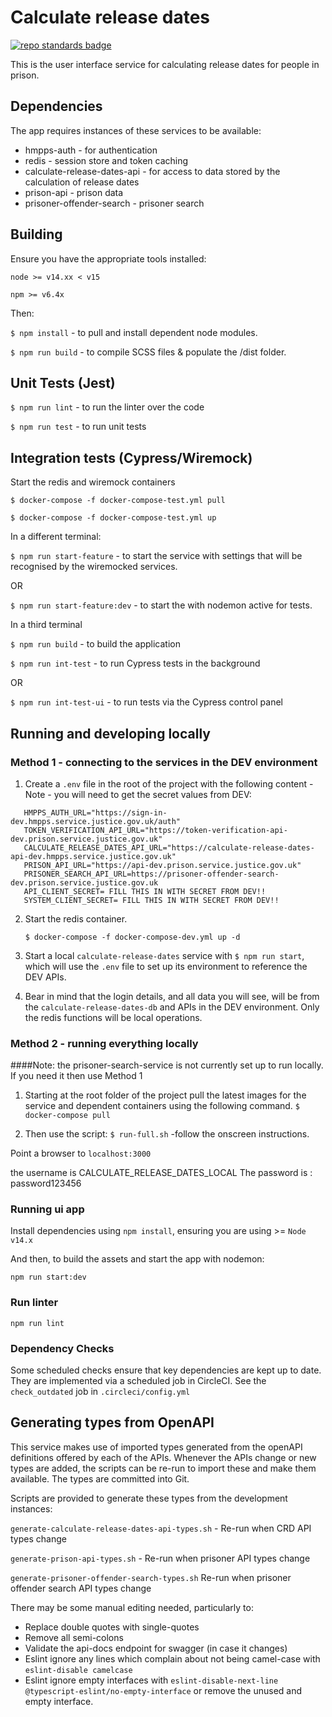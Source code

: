 
# Calculate release dates

[![repo standards badge](https://img.shields.io/badge/dynamic/json?color=blue&style=for-the-badge&logo=github&label=MoJ%20Compliant&query=%24.data%5B%3F%28%40.name%20%3D%3D%20%22calculate-release-dates%22%29%5D.status&url=https%3A%2F%2Foperations-engineering-reports.cloud-platform.service.justice.gov.uk%2Fgithub_repositories)](https://operations-engineering-reports.cloud-platform.service.justice.gov.uk/github_repositories#calculate-release-dates "Link to report")

This is the user interface service for calculating release dates for people in prison.

## Dependencies
The app requires instances of these services to be available:
* hmpps-auth - for authentication
* redis - session store and token caching
* calculate-release-dates-api - for access to data stored by the calculation of release dates
* prison-api - prison data
* prisoner-offender-search - prisoner search

## Building

Ensure you have the appropriate tools installed:

`node >= v14.xx < v15`

`npm >= v6.4x`

Then:

`$ npm install` - to pull and install dependent node modules.

`$ npm run build` - to compile SCSS files & populate the /dist folder.

## Unit Tests (Jest)

`$ npm run lint` - to run the linter over the code

`$ npm run test` - to run unit tests

## Integration tests (Cypress/Wiremock)

Start the redis and wiremock containers

`$ docker-compose -f docker-compose-test.yml pull`

`$ docker-compose -f docker-compose-test.yml up`

In a different terminal:

`$ npm run start-feature` - to start the service with settings that will be recognised by the wiremocked services.

OR

`$ npm run start-feature:dev` - to start the with nodemon active for tests.

In a third terminal

`$ npm run build` - to build the application

`$ npm run int-test` - to run Cypress tests in the background

OR

`$ npm run int-test-ui` - to run tests via the Cypress control panel

## Running and developing locally
### Method 1 - connecting to the services in the DEV environment
1. Create a `.env` file in the root of the project with the following content - Note - you will need to get the secret values from DEV:
```   
   HMPPS_AUTH_URL="https://sign-in-dev.hmpps.service.justice.gov.uk/auth"
   TOKEN_VERIFICATION_API_URL="https://token-verification-api-dev.prison.service.justice.gov.uk"
   CALCULATE_RELEASE_DATES_API_URL="https://calculate-release-dates-api-dev.hmpps.service.justice.gov.uk"
   PRISON_API_URL="https://api-dev.prison.service.justice.gov.uk"
   PRISONER_SEARCH_API_URL=https://prisoner-offender-search-dev.prison.service.justice.gov.uk
   API_CLIENT_SECRET= FILL THIS IN WITH SECRET FROM DEV!!
   SYSTEM_CLIENT_SECRET= FILL THIS IN WITH SECRET FROM DEV!!
```   

2. Start the redis container.

   `$ docker-compose -f docker-compose-dev.yml up -d`


4. Start a local `calculate-release-dates` service with `$ npm run start`, which will use the `.env` file to set
   up its environment to reference the DEV APIs.


5. Bear in mind that the login details, and all data you will see, will be from the `calculate-release-dates-db` and APIs in the DEV
   environment. Only the redis functions will be local operations.

### Method 2 - running everything locally
####Note: the prisoner-search-service is not currently set up to run locally. If you need it then use Method 1
1. Starting at the root folder of the project pull the latest images for the service and dependent containers using the following command.
`$ docker-compose pull`

2. Then use the script:
`$ run-full.sh` -follow the onscreen instructions.

Point a browser to `localhost:3000`

the username is CALCULATE_RELEASE_DATES_LOCAL
The password is : password123456

### Running ui app
Install dependencies using `npm install`, ensuring you are using >= `Node v14.x`

And then, to build the assets and start the app with nodemon:

`npm run start:dev`

### Run linter

`npm run lint`

### Dependency Checks

Some scheduled checks ensure that key dependencies are kept up to date.
They are implemented via a scheduled job in CircleCI.
See the `check_outdated` job in `.circleci/config.yml`

## Generating types from OpenAPI

This service makes use of imported types generated from the openAPI definitions offered by each of the APIs.
Whenever the APIs change or new types are added, the scripts can be re-run to import these and make them available.
The types are committed into Git.

Scripts are provided to generate these types from the development instances:

`generate-calculate-release-dates-api-types.sh` - Re-run when CRD API types change

`generate-prison-api-types.sh` - Re-run when prisoner API types change

`generate-prisoner-offender-search-types.sh`  Re-run when prisoner offender search API types change

There may be some manual editing needed, particularly to:

- Replace double quotes with single-quotes
- Remove all semi-colons
- Validate the api-docs endpoint for swagger (in case it changes)
- Eslint ignore any lines which complain about not being camel-case with `eslint-disable camelcase`
- Eslint ignore empty interfaces with `eslint-disable-next-line @typescript-eslint/no-empty-interface`
  or remove the unused and empty interface.
